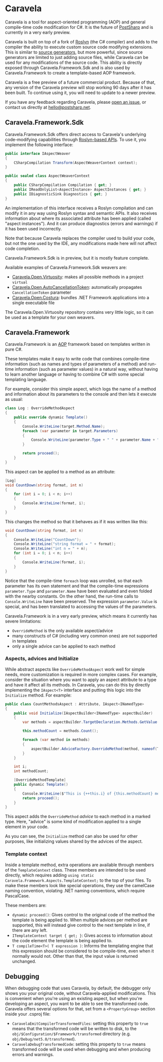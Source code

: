 # Caravela

Caravela is a tool for aspect-oriented programming (AOP) and general compile-time code modification for C#. It is the future of [PostSharp](https://postsharp.net) and is currently in a very early preview.

<!-- TODO: update the link to source generators once official documentation exists: https://github.com/dotnet/docs/issues/21712 -->
Caravela is built on top of a fork of [Roslyn](https://github.com/dotnet/roslyn) (the C# compiler) and adds to the compiler the ability to execute custom source code modifying extensions. This is similar to [source generators](https://devblogs.microsoft.com/dotnet/introducing-c-source-generators/), but more powerful, since source generators are limited to just adding source files, while Caravela can be used for any modifications of the source code. This ability is directly exposed through Caravela.Framework.Sdk and is also used by Caravela.Framework to create a template-based AOP framework.

Caravela is a free preview of a future commercial product. Because of that, any version of the Caravela preview will stop working 90 days after it has been built. To continue using it, you will need to update to a newer preview.

If you have any feedback regarding Caravela, please [open an issue](https://github.com/postsharp/Caravela/issues/new), or contact us directly at hello@postsharp.net.

## Caravela.Framework.Sdk

Caravela.Framework.Sdk offers direct access to Caravela's underlying code-modifying capabilities through [Roslyn-based APIs](https://docs.microsoft.com/en-us/dotnet/csharp/roslyn-sdk/compiler-api-model). To use it, you implement the following interface:

```c#
public interface IAspectWeaver
{
    CSharpCompilation Transform(AspectWeaverContext context);
}

public sealed class AspectWeaverContext
{
    public CSharpCompilation Compilation { get; }
    public IReadOnlyList<AspectInstance> AspectInstances { get; }
    public IDiagnosticSink Diagnostics { get; }
}
```

An implementation of this interface receives a Roslyn compilation and can modify it in any way using Roslyn syntax and semantic APIs. It also receives information about where its associated attribute has been applied (called "aspect instances"). And it can produce diagnostics (errors and warnings) if it has been used incorrectly.

Note that because Caravela replaces the compiler used to build your code, but not the one used by the IDE, any modifications made here will not affect code completion.

Caravela.Framework.Sdk is in preview, but it is mostly feature complete.

Available examples of Caravela.Framework.Sdk weavers are:

* [Caravela.Open.Virtuosity](https://github.com/postsharp/Caravela.Open.Virtuosity): makes all possible methods in a project `virtual`
* [Caravela.Open.AutoCancellationToken](https://github.com/postsharp/Caravela.Open.AutoCancellationToken): automatically propagates `CancellationToken` parameter
* [Caravela.Open.Costura](https://github.com/postsharp/Caravela.Open.Costura): bundles .NET Framework applications into a single executable file

The Caravela.Open.Virtuosity repository contains very little logic, so it can be used as a template for your own weavers.

## Caravela.Framework

Caravela.Framework is an [AOP](https://en.wikipedia.org/wiki/Aspect-oriented_programming) framework based on templates written in pure C#.

These templates make it easy to write code that combines compile-time information (such as names and types of parameters of a method) and run-time information (such as parameter values) in a natural way, without having to learn another language or having to combine C# with some special templating language.

For example, consider this simple aspect, which logs the name of a method and information about its parameters to the console and then lets it execute as usual:

```c#
class Log : OverrideMethodAspect
{
    public override dynamic Template()
    {
        Console.WriteLine(target.Method.Name);
        foreach (var parameter in target.Parameters)
        {
            Console.WriteLine(parameter.Type + " " + parameter.Name + " = " + parameter.Value);
        }

        return proceed();
    }
}
```

This aspect can be applied to a method as an attribute:

```c#
[Log]
void CountDown(string format, int n)
{
    for (int i = 0; i < n; i++)
    {
        Console.WriteLine(format, i);
    }
}
```

This changes the method so that it behaves as if it was written like this:

```c#
void CountDown(string format, int n)
{
    Console.WriteLine("CountDown");
    Console.WriteLine("string format = " + format);
    Console.WriteLine("int n = " + n);
    for (int i = 0; i < n; i++)
    {
        Console.WriteLine(format, i);
    }
}
```

Notice that the compile-time `foreach` loop was unrolled, so that each parameter has its own statement and that the compile-time expressions `parameter.Type` and `parameter.Name` have been evaluated and even folded with the nearby constants. On the other hand, the run-time calls to `Console.WriteLine` have been preserved. The expression `parameter.Value` is special, and has been translated to accessing the values of the parameters.

Caravela.Framework is in a very early preview, which means it currently has severe limitations:

* `OverrideMethod` is the only available aspect/advice
* many constructs of C# (including very common ones) are not supported in templates
* only a single advice can be applied to each method

### Aspects, advices and Initialize

While abstract aspects like `OverrideMethodAspect` work well for simple needs, more customization is required in more complex cases. For example, consider the situation where you want to apply an aspect attribute to a type and have it affect all its methods. In Caravela, you can do this by directly implementing the `IAspect<T>` interface and putting this logic into the `Initialize` method. For example:

```c#
public class CountMethodsAspect : Attribute, IAspect<INamedType>
{
    public void Initialize(IAspectBuilder<INamedType> aspectBuilder)
    {
        var methods = aspectBuilder.TargetDeclaration.Methods.GetValue();

        this.methodCount = methods.Count();

        foreach (var method in methods)
        {
            aspectBuilder.AdviceFactory.OverrideMethod(method, nameof(Template));
        }
    }

    int i;
    int methodCount;

    [OverrideMethodTemplate]
    public dynamic Template()
    {
        Console.WriteLine($"This is {++this.i} of {this.methodCount} methods.");
        return proceed();
    }
}
```

This aspect adds the `OverrideMethod` *advice* to each method in a marked type. Here, "advice" is some kind of modification applied to a single element in your code.

As you can see, the `Initialize` method can also be used for other purposes, like initializing values shared by the advices of the aspect.

### Template context

Inside a template method, extra operations are available through members of the `TemplateContext` class. These members are intended to be used directly, which requires adding `using static Caravela.Framework.Aspects.TemplateContext;` to the top of your files. To make these members look like special operations, they use the camelCase naming convention, violating .NET naming conventions, which require PascalCase.

These members are:

* `dynamic proceed()`: Gives control to the original code of the method the template is being applied to. When multiple advices per method are supported, this will instead give control to the next template in line, if there are any left.
* `ITemplateContext target { get; }`: Gives access to information about the code element the template is being applied to.
* `T compileTime<T>( T expression )`: Informs the templating engine that this expression should be considered to be compile-time, even when it normally would not. Other than that, the input value is returned unchanged.

## Debugging

When debugging code that uses Caravela, by default, the debugger only shows you your original code, without Caravela-applied modifications. This is convenient when you're using an existing aspect, but when you're developing an aspect, you want to be able to see the transformed code. Caravela offers several options for that, set from a `<PropertyGroup>` section inside your .csproj file:

* `CaravelaEmitCompilerTransformedFiles`: setting this property to `true` means that the transformed code will be written to disk, to the `obj/$Configuration/$Framework/transformed` directory (e.g. `obj/Debug/net5.0/transformed`).
* `CaravelaDebugTransformedCode`: setting this property to `true` means transformed code will be used when debugging and when producing errors and warnings.